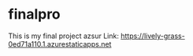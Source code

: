 # finalpro
This is my final project 
azsur Link:  https://lively-grass-0ed71a110.1.azurestaticapps.net





